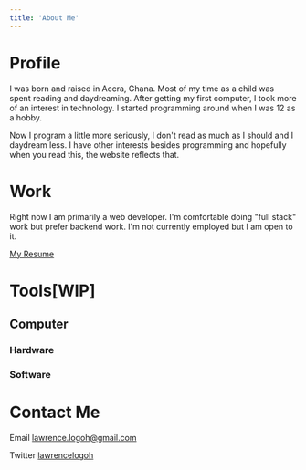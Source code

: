 ```yaml
---
title: 'About Me'
---
```


# Profile
I was born and raised in Accra, Ghana. Most of my time as a child was spent reading and daydreaming.
After getting my first computer, I took more of an interest in technology. 
I started programming around when I was 12 as a hobby. 

Now I program a little more seriously, I don't read as much as I should and I daydream less.
I have other interests besides programming and hopefully when you read this, the website reflects that.

# Work

Right now I am primarily a web developer. I'm comfortable doing "full stack" work but prefer backend work.
I'm not currently employed but I am open to it.

[My Resume](https://www.lawrencelogoh.xyz/static/resume.pdf)

# Tools[WIP]
## Computer
### Hardware
### Software

# Contact Me
Email [lawrence.logoh@gmail.com](mailto:lawrence.logoh@gmail.com)

Twitter [lawrencelogoh](https://twitter.com/lawrencelogoh)

